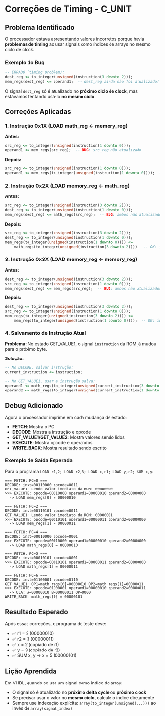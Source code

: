 # Correções de Timing - C_UNIT

## Problema Identificado

O processador estava apresentando valores incorretos porque havia **problemas de timing** ao usar signals como índices de arrays no mesmo ciclo de clock.

### Exemplo do Bug

```vhdl
-- ERRADO (timing problem):
dest_reg <= to_integer(unsigned(instruction(3 downto 2)));
mem_regs(dest_reg) <= operand1;  -- dest_reg ainda não foi atualizado!
```

O signal `dest_reg` só é atualizado no **próximo ciclo de clock**, mas estávamos tentando usá-lo **no mesmo ciclo**.

## Correções Aplicadas

### 1. Instrução 0x1X (LOAD math_reg <- memory_reg)

**Antes:**
```vhdl
src_reg <= to_integer(unsigned(instruction(1 downto 0)));
operand1 <= mem_regs(src_reg);  -- BUG: src_reg não atualizado
```

**Depois:**
```vhdl
src_reg <= to_integer(unsigned(instruction(1 downto 0)));
operand1 <= mem_regs(to_integer(unsigned(instruction(1 downto 0))));  -- OK: indexação direta
```

### 2. Instrução 0x2X (LOAD memory_reg <- math_reg)

**Antes:**
```vhdl
src_reg <= to_integer(unsigned(instruction(3 downto 2)));
dest_reg <= to_integer(unsigned(instruction(1 downto 0)));
mem_regs(dest_reg) <= math_regs(src_reg);  -- BUG: ambos não atualizados
```

**Depois:**
```vhdl
src_reg <= to_integer(unsigned(instruction(3 downto 2)));
dest_reg <= to_integer(unsigned(instruction(1 downto 0)));
mem_regs(to_integer(unsigned(instruction(1 downto 0)))) <= 
    math_regs(to_integer(unsigned(instruction(3 downto 2))));  -- OK: indexação direta
```

### 3. Instrução 0x3X (LOAD memory_reg <- memory_reg)

**Antes:**
```vhdl
dest_reg <= to_integer(unsigned(instruction(3 downto 2)));
src_reg <= to_integer(unsigned(instruction(1 downto 0)));
mem_regs(dest_reg) <= mem_regs(src_reg);  -- BUG: ambos não atualizados
```

**Depois:**
```vhdl
dest_reg <= to_integer(unsigned(instruction(3 downto 2)));
src_reg <= to_integer(unsigned(instruction(1 downto 0)));
mem_regs(to_integer(unsigned(instruction(3 downto 2)))) <= 
    mem_regs(to_integer(unsigned(instruction(1 downto 0))));  -- OK: indexação direta
```

### 4. Salvamento de Instrução Atual

**Problema:** No estado GET_VALUE1, o signal `instruction` da ROM já mudou para o próximo byte.

**Solução:**
```vhdl
-- No DECODE, salvar instrução:
current_instruction <= instruction;

-- No GET_VALUE1, usar a instrução salva:
operand1 <= math_regs(to_integer(unsigned(current_instruction(3 downto 2))));
operand2 <= math_regs(to_integer(unsigned(current_instruction(1 downto 0))));
```

## Debug Adicionado

Agora o processador imprime em cada mudança de estado:

- **FETCH**: Mostra o PC
- **DECODE**: Mostra a instrução e opcode
- **GET_VALUE1/GET_VALUE2**: Mostra valores sendo lidos
- **EXECUTE**: Mostra opcode e operandos
- **WRITE_BACK**: Mostra resultado sendo escrito

### Exemplo de Saída Esperada

Para o programa `LOAD r1,2; LOAD r2,3; LOAD x,r1; LOAD y,r2; SUM x,y`:

```
=== FETCH: PC=0 ===
DECODE: inst=00110000 opcode=0011
GET_VALUE1: Lendo valor imediato da ROM: 00000010
>>> EXECUTE: opcode=00110000 operand1=00000010 operand2=00000000
  -> LOAD mem_regs[0] = 00000010

=== FETCH: PC=2 ===
DECODE: inst=00110101 opcode=0011
GET_VALUE1: Lendo valor imediato da ROM: 00000011
>>> EXECUTE: opcode=00110101 operand1=00000011 operand2=00000000
  -> LOAD mem_regs[1] = 00000011

=== FETCH: PC=4 ===
DECODE: inst=00010000 opcode=0001
>>> EXECUTE: opcode=00010000 operand1=00000010 operand2=00000000
  -> LOAD math_regs[0] = 00000010

=== FETCH: PC=5 ===
DECODE: inst=00010101 opcode=0001
>>> EXECUTE: opcode=00010101 operand1=00000011 operand2=00000000
  -> LOAD math_regs[1] = 00000011

=== FETCH: PC=6 ===
DECODE: inst=01100001 opcode=0110
GET_VALUE1: OP1=math_regs[0]=00000010 OP2=math_regs[1]=00000011
>>> EXECUTE: opcode=01100001 operand1=00000010 operand2=00000011
  -> ULA: A=00000010 B=00000011 OP=0000
WRITE_BACK: math_regs[0] = 00000101
```

## Resultado Esperado

Após essas correções, o programa de teste deve:
- ✅ r1 = 2 (00000010)
- ✅ r2 = 3 (00000011)
- ✅ x = 2 (copiado de r1)
- ✅ y = 3 (copiado de r2)
- ✅ SUM x, y → x = 5 (00000101)

## Lição Aprendida

Em VHDL, quando se usa um signal como índice de array:
- O signal só é atualizado no **próximo delta cycle** ou **próximo clock**
- Se precisar usar o valor no **mesmo ciclo**, calcule o índice diretamente
- Sempre use indexação explícita: `array(to_integer(unsigned(...)))` ao invés de `array(signal_index)`
